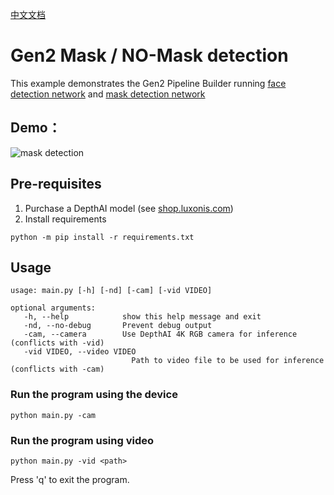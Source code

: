 [中文文档](README.zh-CN.md)

# Gen2 Mask / NO-Mask detection

This example demonstrates the Gen2 Pipeline Builder running [face detection network](https://docs.openvinotoolkit.org/2019_R1/_face_detection_retail_0004_description_face_detection_retail_0004.html) and [mask detection network](https://github.com/sbdcv/sbd_mask)

## Demo：

![mask detection](media/mask-detection.gif)

## Pre-requisites

1. Purchase a DepthAI model (see [shop.luxonis.com](https://shop.luxonis.com/))
2. Install requirements
```
python -m pip install -r requirements.txt
```

## Usage

```
usage: main.py [-h] [-nd] [-cam] [-vid VIDEO]

optional arguments:
   -h, --help            show this help message and exit
   -nd, --no-debug       Prevent debug output
   -cam, --camera        Use DepthAI 4K RGB camera for inference (conflicts with -vid)
   -vid VIDEO, --video VIDEO
                           Path to video file to be used for inference (conflicts with -cam)
```

### Run the program using the device

```
python main.py -cam
```

### Run the program using video
   
```   
python main.py -vid <path>
```

Press 'q' to exit the program.